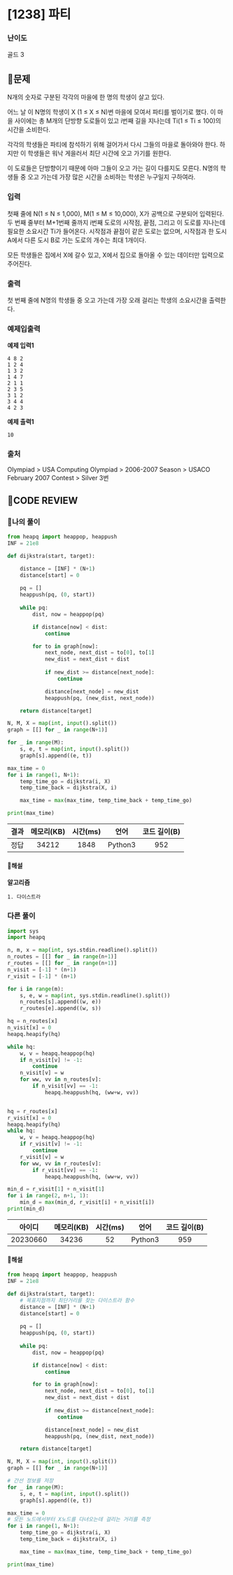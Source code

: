 # [1238] 파티

### **난이도**
골드 3
## **📝문제**
N개의 숫자로 구분된 각각의 마을에 한 명의 학생이 살고 있다.

어느 날 이 N명의 학생이 X (1 ≤ X ≤ N)번 마을에 모여서 파티를 벌이기로 했다. 이 마을 사이에는 총 M개의 단방향 도로들이 있고 i번째 길을 지나는데 Ti(1 ≤ Ti ≤ 100)의 시간을 소비한다.

각각의 학생들은 파티에 참석하기 위해 걸어가서 다시 그들의 마을로 돌아와야 한다. 하지만 이 학생들은 워낙 게을러서 최단 시간에 오고 가기를 원한다.

이 도로들은 단방향이기 때문에 아마 그들이 오고 가는 길이 다를지도 모른다. N명의 학생들 중 오고 가는데 가장 많은 시간을 소비하는 학생은 누구일지 구하여라.
### **입력**
첫째 줄에 N(1 ≤ N ≤ 1,000), M(1 ≤ M ≤ 10,000), X가 공백으로 구분되어 입력된다. 두 번째 줄부터 M+1번째 줄까지 i번째 도로의 시작점, 끝점, 그리고 이 도로를 지나는데 필요한 소요시간 Ti가 들어온다. 시작점과 끝점이 같은 도로는 없으며, 시작점과 한 도시 A에서 다른 도시 B로 가는 도로의 개수는 최대 1개이다.

모든 학생들은 집에서 X에 갈수 있고, X에서 집으로 돌아올 수 있는 데이터만 입력으로 주어진다.
### **출력**
첫 번째 줄에 N명의 학생들 중 오고 가는데 가장 오래 걸리는 학생의 소요시간을 출력한다.
### **예제입출력**

**예제 입력1**

```
4 8 2
1 2 4
1 3 2
1 4 7
2 1 1
2 3 5
3 1 2
3 4 4
4 2 3
```

**예제 출력1**

```
10
```

### **출처**
Olympiad > USA Computing Olympiad > 2006-2007 Season > USACO February 2007 Contest > Silver 3번
## **🧐CODE REVIEW**

### **🧾나의 풀이**

```python
from heapq import heappop, heappush
INF = 21e8

def dijkstra(start, target):

    distance = [INF] * (N+1)
    distance[start] = 0
    
    pq = []
    heappush(pq, (0, start))
    
    while pq:
        dist, now = heappop(pq)

        if distance[now] < dist:
            continue

        for to in graph[now]:
            next_node, next_dist = to[0], to[1]
            new_dist = next_dist + dist
            
            if new_dist >= distance[next_node]:
                continue

            distance[next_node] = new_dist
            heappush(pq, (new_dist, next_node))

    return distance[target]

N, M, X = map(int, input().split())
graph = [[] for _ in range(N+1)]

for _ in range(M):
    s, e, t = map(int, input().split())
    graph[s].append((e, t))

max_time = 0
for i in range(1, N+1):
    temp_time_go = dijkstra(i, X)
    temp_time_back = dijkstra(X, i)

    max_time = max(max_time, temp_time_back + temp_time_go)

print(max_time)
```

결과	| 메모리(KB) |	시간(ms) |	언어 |	코드 길이(B)
:----:|:-----:|:-----:|:-----:|:--------:
정답|34212|1848|Python3|952
#### **📝해설**

**알고리즘**
```
1. 다이스트라
```

### **다른 풀이**

```python
import sys
import heapq

n, m, x = map(int, sys.stdin.readline().split())
n_routes = [[] for _ in range(n+1)]
r_routes = [[] for _ in range(n+1)]
n_visit = [-1] * (n+1)
r_visit = [-1] * (n+1)

for i in range(m):
    s, e, w = map(int, sys.stdin.readline().split())
    n_routes[s].append((w, e))
    r_routes[e].append((w, s))

hq = n_routes[x]
n_visit[x] = 0
heapq.heapify(hq)

while hq:
    w, v = heapq.heappop(hq)
    if n_visit[v] != -1:
        continue
    n_visit[v] = w
    for ww, vv in n_routes[v]:
        if n_visit[vv] == -1:
            heapq.heappush(hq, (ww+w, vv))


hq = r_routes[x]
r_visit[x] = 0
heapq.heapify(hq)
while hq:
    w, v = heapq.heappop(hq)
    if r_visit[v] != -1:
        continue
    r_visit[v] = w
    for ww, vv in r_routes[v]:
        if r_visit[vv] == -1:
            heapq.heappush(hq, (ww+w, vv))

min_d = r_visit[1] + n_visit[1]
for i in range(2, n+1, 1):
    min_d = max(min_d, r_visit[i] + n_visit[i])
print(min_d)
```

아이디 | 메모리(KB) |	시간(ms) |	언어 |	코드 길이(B) 
:-----:|:-----:|:-----:|:----:|:--------:
20230660|34236|52|Python3|959
#### **📝해설**

```python
from heapq import heappop, heappush
INF = 21e8

def dijkstra(start, target):
    # 목표지점까지 최단거리를 찾는 다이스트라 함수
    distance = [INF] * (N+1)
    distance[start] = 0
    
    pq = []
    heappush(pq, (0, start))
    
    while pq:
        dist, now = heappop(pq)

        if distance[now] < dist:
            continue

        for to in graph[now]:
            next_node, next_dist = to[0], to[1]
            new_dist = next_dist + dist
            
            if new_dist >= distance[next_node]:
                continue

            distance[next_node] = new_dist
            heappush(pq, (new_dist, next_node))

    return distance[target]

N, M, X = map(int, input().split())
graph = [[] for _ in range(N+1)]

# 간선 정보를 저장
for _ in range(M):
    s, e, t = map(int, input().split())
    graph[s].append((e, t))

max_time = 0
# 모든 노드에서부터 X노드를 다녀오는데 걸리는 거리를 측정
for i in range(1, N+1):
    temp_time_go = dijkstra(i, X)
    temp_time_back = dijkstra(X, i)

    max_time = max(max_time, temp_time_back + temp_time_go)

print(max_time)
```